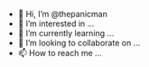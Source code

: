 - 👋 Hi, I’m @thepanicman
- 👀 I’m interested in ...
- 🌱 I’m currently learning ...
- 💞️ I’m looking to collaborate on ...
- 📫 How to reach me ...

<!---
thepanicman/thepanicman is a ✨ special ✨ repository because its `README.md` (this file) appears on your GitHub profile.
You can click the Preview link to take a look at your changes.
--->
